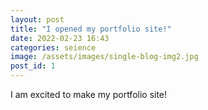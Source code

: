 ```yaml
---
layout: post
title: "I opened my portfolio site!"
date: 2022-02-23 16:43
categories: seience
image: /assets/images/single-blog-img2.jpg
post_id: 1
---
```

I am excited to make my portfolio site!
